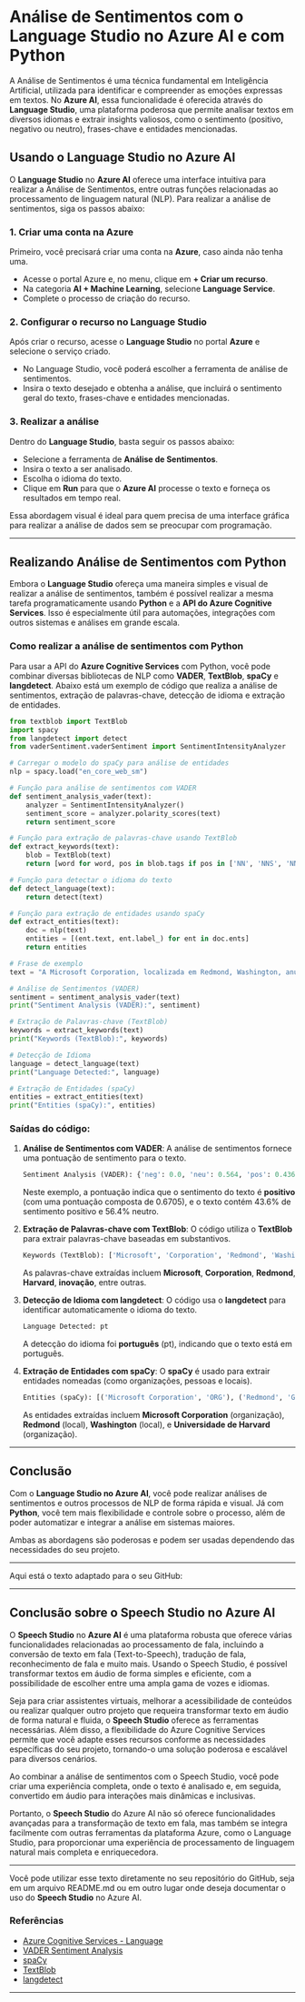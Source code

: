 
# Análise de Sentimentos com o Language Studio no Azure AI e com Python

A Análise de Sentimentos é uma técnica fundamental em Inteligência Artificial, utilizada para identificar e compreender as emoções expressas em textos. No **Azure AI**, essa funcionalidade é oferecida através do **Language Studio**, uma plataforma poderosa que permite analisar textos em diversos idiomas e extrair insights valiosos, como o sentimento (positivo, negativo ou neutro), frases-chave e entidades mencionadas.

## Usando o Language Studio no Azure AI

O **Language Studio** no **Azure AI** oferece uma interface intuitiva para realizar a Análise de Sentimentos, entre outras funções relacionadas ao processamento de linguagem natural (NLP). Para realizar a análise de sentimentos, siga os passos abaixo:

### 1. Criar uma conta na Azure

Primeiro, você precisará criar uma conta na **Azure**, caso ainda não tenha uma.

- Acesse o portal Azure e, no menu, clique em **+ Criar um recurso**.
- Na categoria **AI + Machine Learning**, selecione **Language Service**.
- Complete o processo de criação do recurso.

### 2. Configurar o recurso no Language Studio

Após criar o recurso, acesse o **Language Studio** no portal **Azure** e selecione o serviço criado.

- No Language Studio, você poderá escolher a ferramenta de análise de sentimentos.
- Insira o texto desejado e obtenha a análise, que incluirá o sentimento geral do texto, frases-chave e entidades mencionadas.

### 3. Realizar a análise

Dentro do **Language Studio**, basta seguir os passos abaixo:

- Selecione a ferramenta de **Análise de Sentimentos**.
- Insira o texto a ser analisado.
- Escolha o idioma do texto.
- Clique em **Run** para que o **Azure AI** processe o texto e forneça os resultados em tempo real.

Essa abordagem visual é ideal para quem precisa de uma interface gráfica para realizar a análise de dados sem se preocupar com programação.

---

## Realizando Análise de Sentimentos com Python

Embora o **Language Studio** ofereça uma maneira simples e visual de realizar a análise de sentimentos, também é possível realizar a mesma tarefa programaticamente usando **Python** e a **API do Azure Cognitive Services**. Isso é especialmente útil para automações, integrações com outros sistemas e análises em grande escala.

### Como realizar a análise de sentimentos com Python

Para usar a API do **Azure Cognitive Services** com Python, você pode combinar diversas bibliotecas de NLP como **VADER**, **TextBlob**, **spaCy** e **langdetect**. Abaixo está um exemplo de código que realiza a análise de sentimentos, extração de palavras-chave, detecção de idioma e extração de entidades.

```python
from textblob import TextBlob
import spacy
from langdetect import detect
from vaderSentiment.vaderSentiment import SentimentIntensityAnalyzer

# Carregar o modelo do spaCy para análise de entidades
nlp = spacy.load("en_core_web_sm")

# Função para análise de sentimentos com VADER
def sentiment_analysis_vader(text):
    analyzer = SentimentIntensityAnalyzer()
    sentiment_score = analyzer.polarity_scores(text)
    return sentiment_score

# Função para extração de palavras-chave usando TextBlob
def extract_keywords(text):
    blob = TextBlob(text)
    return [word for word, pos in blob.tags if pos in ['NN', 'NNS', 'NNP', 'NNPS']]

# Função para detectar o idioma do texto
def detect_language(text):
    return detect(text)

# Função para extração de entidades usando spaCy
def extract_entities(text):
    doc = nlp(text)
    entities = [(ent.text, ent.label_) for ent in doc.ents]
    return entities

# Frase de exemplo
text = "A Microsoft Corporation, localizada em Redmond, Washington, anunciou uma nova parceria com a Universidade de Harvard para promover a inovação em inteligência artificial, com foco em sustentabilidade."

# Análise de Sentimentos (VADER)
sentiment = sentiment_analysis_vader(text)
print("Sentiment Analysis (VADER):", sentiment)

# Extração de Palavras-chave (TextBlob)
keywords = extract_keywords(text)
print("Keywords (TextBlob):", keywords)

# Detecção de Idioma
language = detect_language(text)
print("Language Detected:", language)

# Extração de Entidades (spaCy)
entities = extract_entities(text)
print("Entities (spaCy):", entities)
```

### Saídas do código:

1. **Análise de Sentimentos com VADER**:
   A análise de sentimentos fornece uma pontuação de sentimento para o texto.

   ```python
   Sentiment Analysis (VADER): {'neg': 0.0, 'neu': 0.564, 'pos': 0.436, 'compound': 0.6705}
   ```

   Neste exemplo, a pontuação indica que o sentimento do texto é **positivo** (com uma pontuação composta de 0.6705), e o texto contém 43.6% de sentimento positivo e 56.4% neutro.

2. **Extração de Palavras-chave com TextBlob**:
   O código utiliza o **TextBlob** para extrair palavras-chave baseadas em substantivos.

   ```python
   Keywords (TextBlob): ['Microsoft', 'Corporation', 'Redmond', 'Washington', 'Universidade', 'Harvard', 'inovação', 'inteligência', 'artificial', 'sustentabilidade']
   ```

   As palavras-chave extraídas incluem **Microsoft**, **Corporation**, **Redmond**, **Harvard**, **inovação**, entre outras.

3. **Detecção de Idioma com langdetect**:
   O código usa o **langdetect** para identificar automaticamente o idioma do texto.

   ```python
   Language Detected: pt
   ```

   A detecção do idioma foi **português** (pt), indicando que o texto está em português.

4. **Extração de Entidades com spaCy**:
   O **spaCy** é usado para extrair entidades nomeadas (como organizações, pessoas e locais).

   ```python
   Entities (spaCy): [('Microsoft Corporation', 'ORG'), ('Redmond', 'GPE'), ('Washington', 'GPE'), ('Universidade de Harvard', 'ORG')]
   ```

   As entidades extraídas incluem **Microsoft Corporation** (organização), **Redmond** (local), **Washington** (local), e **Universidade de Harvard** (organização).

---

## Conclusão

Com o **Language Studio no Azure AI**, você pode realizar análises de sentimentos e outros processos de NLP de forma rápida e visual. Já com **Python**, você tem mais flexibilidade e controle sobre o processo, além de poder automatizar e integrar a análise em sistemas maiores.

Ambas as abordagens são poderosas e podem ser usadas dependendo das necessidades do seu projeto.

---

Aqui está o texto adaptado para o seu GitHub:

---

## Conclusão sobre o Speech Studio no Azure AI

O **Speech Studio** no **Azure AI** é uma plataforma robusta que oferece várias funcionalidades relacionadas ao processamento de fala, incluindo a conversão de texto em fala (Text-to-Speech), tradução de fala, reconhecimento de fala e muito mais. Usando o Speech Studio, é possível transformar textos em áudio de forma simples e eficiente, com a possibilidade de escolher entre uma ampla gama de vozes e idiomas.

Seja para criar assistentes virtuais, melhorar a acessibilidade de conteúdos ou realizar qualquer outro projeto que requeira transformar texto em áudio de forma natural e fluida, o **Speech Studio** oferece as ferramentas necessárias. Além disso, a flexibilidade do Azure Cognitive Services permite que você adapte esses recursos conforme as necessidades específicas do seu projeto, tornando-o uma solução poderosa e escalável para diversos cenários.

Ao combinar a análise de sentimentos com o Speech Studio, você pode criar uma experiência completa, onde o texto é analisado e, em seguida, convertido em áudio para interações mais dinâmicas e inclusivas.

Portanto, o **Speech Studio** do Azure AI não só oferece funcionalidades avançadas para a transformação de texto em fala, mas também se integra facilmente com outras ferramentas da plataforma Azure, como o Language Studio, para proporcionar uma experiência de processamento de linguagem natural mais completa e enriquecedora.

---

Você pode utilizar esse texto diretamente no seu repositório do GitHub, seja em um arquivo README.md ou em outro lugar onde deseja documentar o uso do **Speech Studio** no Azure AI.

### Referências

- [Azure Cognitive Services - Language](https://azure.microsoft.com/services/cognitive-services/language/)
- [VADER Sentiment Analysis](https://github.com/cjhutto/vaderSentiment)
- [spaCy](https://spacy.io/)
- [TextBlob](https://textblob.readthedocs.io/en/dev/)
- [langdetect](https://pypi.org/project/langdetect/)

---


